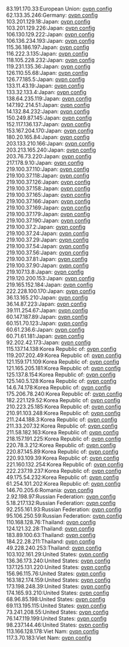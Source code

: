 83.191.170.33:European Union: [ovpn config](vpn/83_191_170_33.ovpn)  
62.133.35.246:Germany: [ovpn config](vpn/62_133_35_246.ovpn)  
103.201.129.18:Japan: [ovpn config](vpn/103_201_129_18.ovpn)  
103.201.129.226:Japan: [ovpn config](vpn/103_201_129_226.ovpn)  
106.130.129.222:Japan: [ovpn config](vpn/106_130_129_222.ovpn)  
106.136.234.193:Japan: [ovpn config](vpn/106_136_234_193.ovpn)  
115.36.186.197:Japan: [ovpn config](vpn/115_36_186_197.ovpn)  
116.222.3.135:Japan: [ovpn config](vpn/116_222_3_135.ovpn)  
118.105.228.232:Japan: [ovpn config](vpn/118_105_228_232.ovpn)  
119.231.135.36:Japan: [ovpn config](vpn/119_231_135_36.ovpn)  
126.110.55.68:Japan: [ovpn config](vpn/126_110_55_68.ovpn)  
126.77.185.5:Japan: [ovpn config](vpn/126_77_185_5.ovpn)  
133.11.43.19:Japan: [ovpn config](vpn/133_11_43_19.ovpn)  
133.32.133.4:Japan: [ovpn config](vpn/133_32_133_4.ovpn)  
138.64.235.119:Japan: [ovpn config](vpn/138_64_235_119.ovpn)  
147.192.214.51:Japan: [ovpn config](vpn/147_192_214_51.ovpn)  
14.132.84.232:Japan: [ovpn config](vpn/14_132_84_232.ovpn)  
150.249.87.145:Japan: [ovpn config](vpn/150_249_87_145.ovpn)  
152.117.136.137:Japan: [ovpn config](vpn/152_117_136_137.ovpn)  
153.167.204.170:Japan: [ovpn config](vpn/153_167_204_170.ovpn)  
180.20.165.84:Japan: [ovpn config](vpn/180_20_165_84.ovpn)  
203.133.210.166:Japan: [ovpn config](vpn/203_133_210_166.ovpn)  
203.213.165.240:Japan: [ovpn config](vpn/203_213_165_240.ovpn)  
203.76.73.220:Japan: [ovpn config](vpn/203_76_73_220.ovpn)  
217.178.9.10:Japan: [ovpn config](vpn/217_178_9_10.ovpn)  
219.100.37.110:Japan: [ovpn config](vpn/219_100_37_110.ovpn)  
219.100.37.118:Japan: [ovpn config](vpn/219_100_37_118.ovpn)  
219.100.37.126:Japan: [ovpn config](vpn/219_100_37_126.ovpn)  
219.100.37.158:Japan: [ovpn config](vpn/219_100_37_158.ovpn)  
219.100.37.165:Japan: [ovpn config](vpn/219_100_37_165.ovpn)  
219.100.37.166:Japan: [ovpn config](vpn/219_100_37_166.ovpn)  
219.100.37.169:Japan: [ovpn config](vpn/219_100_37_169.ovpn)  
219.100.37.179:Japan: [ovpn config](vpn/219_100_37_179.ovpn)  
219.100.37.190:Japan: [ovpn config](vpn/219_100_37_190.ovpn)  
219.100.37.2:Japan: [ovpn config](vpn/219_100_37_2.ovpn)  
219.100.37.24:Japan: [ovpn config](vpn/219_100_37_24.ovpn)  
219.100.37.29:Japan: [ovpn config](vpn/219_100_37_29.ovpn)  
219.100.37.54:Japan: [ovpn config](vpn/219_100_37_54.ovpn)  
219.100.37.56:Japan: [ovpn config](vpn/219_100_37_56.ovpn)  
219.100.37.81:Japan: [ovpn config](vpn/219_100_37_81.ovpn)  
219.100.37.90:Japan: [ovpn config](vpn/219_100_37_90.ovpn)  
219.107.13.8:Japan: [ovpn config](vpn/219_107_13_8.ovpn)  
219.120.200.153:Japan: [ovpn config](vpn/219_120_200_153.ovpn)  
219.165.152.184:Japan: [ovpn config](vpn/219_165_152_184.ovpn)  
222.228.100.170:Japan: [ovpn config](vpn/222_228_100_170.ovpn)  
36.13.165.210:Japan: [ovpn config](vpn/36_13_165_210.ovpn)  
36.14.87.223:Japan: [ovpn config](vpn/36_14_87_223.ovpn)  
39.111.254.67:Japan: [ovpn config](vpn/39_111_254_67.ovpn)  
60.147.187.89:Japan: [ovpn config](vpn/60_147_187_89.ovpn)  
60.151.70.123:Japan: [ovpn config](vpn/60_151_70_123.ovpn)  
60.61.236.6:Japan: [ovpn config](vpn/60_61_236_6.ovpn)  
60.71.61.181:Japan: [ovpn config](vpn/60_71_61_181.ovpn)  
92.202.42.173:Japan: [ovpn config](vpn/92_202_42_173.ovpn)  
115.137.14.138:Korea Republic of: [ovpn config](vpn/115_137_14_138.ovpn)  
119.207.202.49:Korea Republic of: [ovpn config](vpn/119_207_202_49.ovpn)  
121.159.171.109:Korea Republic of: [ovpn config](vpn/121_159_171_109.ovpn)  
121.165.205.181:Korea Republic of: [ovpn config](vpn/121_165_205_181.ovpn)  
125.137.8.154:Korea Republic of: [ovpn config](vpn/125_137_8_154.ovpn)  
125.140.5.128:Korea Republic of: [ovpn config](vpn/125_140_5_128.ovpn)  
14.6.74.178:Korea Republic of: [ovpn config](vpn/14_6_74_178.ovpn)  
175.206.78.240:Korea Republic of: [ovpn config](vpn/175_206_78_240.ovpn)  
182.221.129.52:Korea Republic of: [ovpn config](vpn/182_221_129_52.ovpn)  
210.223.25.185:Korea Republic of: [ovpn config](vpn/210_223_25_185.ovpn)  
210.91.103.248:Korea Republic of: [ovpn config](vpn/210_91_103_248.ovpn)  
211.244.188.3:Korea Republic of: [ovpn config](vpn/211_244_188_3.ovpn)  
211.33.207.32:Korea Republic of: [ovpn config](vpn/211_33_207_32.ovpn)  
211.58.182.163:Korea Republic of: [ovpn config](vpn/211_58_182_163.ovpn)  
218.157.191.225:Korea Republic of: [ovpn config](vpn/218_157_191_225.ovpn)  
220.78.3.212:Korea Republic of: [ovpn config](vpn/220_78_3_212.ovpn)  
220.87.145.89:Korea Republic of: [ovpn config](vpn/220_87_145_89.ovpn)  
220.93.109.39:Korea Republic of: [ovpn config](vpn/220_93_109_39.ovpn)  
221.160.132.254:Korea Republic of: [ovpn config](vpn/221_160_132_254.ovpn)  
222.237.19.237:Korea Republic of: [ovpn config](vpn/222_237_19_237.ovpn)  
49.175.54.232:Korea Republic of: [ovpn config](vpn/49_175_54_232.ovpn)  
61.254.101.202:Korea Republic of: [ovpn config](vpn/61_254_101_202.ovpn)  
146.70.205.6:Romania: [ovpn config](vpn/146_70_205_6.ovpn)  
2.92.198.97:Russian Federation: [ovpn config](vpn/2_92_198_97.ovpn)  
5.18.217.132:Russian Federation: [ovpn config](vpn/5_18_217_132.ovpn)  
92.255.161.93:Russian Federation: [ovpn config](vpn/92_255_161_93.ovpn)  
95.106.250.59:Russian Federation: [ovpn config](vpn/95_106_250_59.ovpn)  
110.168.128.76:Thailand: [ovpn config](vpn/110_168_128_76.ovpn)  
124.121.32.28:Thailand: [ovpn config](vpn/124_121_32_28.ovpn)  
183.89.100.63:Thailand: [ovpn config](vpn/183_89_100_63.ovpn)  
184.22.28.211:Thailand: [ovpn config](vpn/184_22_28_211.ovpn)  
49.228.240.253:Thailand: [ovpn config](vpn/49_228_240_253.ovpn)  
103.102.161.29:United States: [ovpn config](vpn/103_102_161_29.ovpn)  
136.36.173.240:United States: [ovpn config](vpn/136_36_173_240.ovpn)  
137.125.131.220:United States: [ovpn config](vpn/137_125_131_220.ovpn)  
156.96.115.76:United States: [ovpn config](vpn/156_96_115_76.ovpn)  
163.182.174.159:United States: [ovpn config](vpn/163_182_174_159.ovpn)  
173.198.248.39:United States: [ovpn config](vpn/173_198_248_39.ovpn)  
174.165.93.210:United States: [ovpn config](vpn/174_165_93_210.ovpn)  
68.96.85.198:United States: [ovpn config](vpn/68_96_85_198.ovpn)  
69.113.195.115:United States: [ovpn config](vpn/69_113_195_115.ovpn)  
73.241.208.55:United States: [ovpn config](vpn/73_241_208_55.ovpn)  
76.147.119.199:United States: [ovpn config](vpn/76_147_119_199.ovpn)  
98.237.144.46:United States: [ovpn config](vpn/98_237_144_46.ovpn)  
113.166.128.178:Viet Nam: [ovpn config](vpn/113_166_128_178.ovpn)  
117.3.70.183:Viet Nam: [ovpn config](vpn/117_3_70_183.ovpn)  
